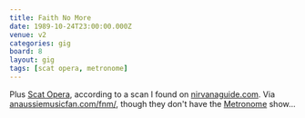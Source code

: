 ```yaml
---
title: Faith No More
date: 1989-10-24T23:00:00.000Z
venue: v2
categories: gig
board: 8
layout: gig
tags: [scat opera, metronome]
---
```

Plus <a href="/wiki/scat+opera">Scat Opera</a>, according to a scan I found on <a href="http://www.nirvanaguide.com">nirvanaguide.com</a>. Via <a href="http://www.anaussiemusicfan.com/fnm/">anaussiemusicfan.com/fnm/</a>, though they don't have the <a href="/wiki/metronome">Metronome</a> show...